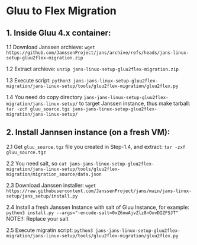 # Gluu to Flex Migration

## 1. Inside Gluu 4.x container:

   1.1 Download Janssen archieve: `wget https://github.com/JanssenProject/jans/archive/refs/heads/jans-linux-setup-gluu2flex-migration.zip`

   1.2 Extract archieve: `unzip jans-linux-setup-gluu2flex-migration.zip`

   1.3 Execute script: `python3 jans-jans-linux-setup-gluu2flex-migration/jans-linux-setup/tools/gluu2flex-migration/gluu2flex.py`

   1.4 You need do copy directory `jans-jans-linux-setup-gluu2flex-migration/jans-linux-setup/`
       to target Janssen instance, thus make tarball:
       `tar -zcf gluu_source.tgz jans-jans-linux-setup-gluu2flex-migration/jans-linux-setup/`

## 2. Install Jannsen instance (on a fresh VM):

   2.1 Get `gluu_source.tgz` file you created in Step-1.4, and extract: `tar -zxf gluu_source.tgz`

   2.2 You need salt, so `cat jans-jans-linux-setup-gluu2flex-migration/jans-linux-setup/tools/gluu2flex-migration/migration_source/data.json`

   2.3 Download Janssen installer: `wget https://raw.githubusercontent.com/JanssenProject/jans/main/jans-linux-setup/jans_setup/install.py`

   2.4 Install a fresh Janssen Instance with salt of Gluu Instance, for example: `python3 install.py --args="-encode-salt=0xZ6nwAjvZlz8nOovDIZFSJT"`
      NOTE!!: Replace your salt

   2.5 Execute migratin script: `python3 jans-jans-linux-setup-gluu2flex-migration/jans-linux-setup/tools/gluu2flex-migration/gluu2flex.py`
